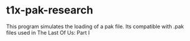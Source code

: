 # t1x-pak-research
This program simulates the loading of a pak file. Its compatible with .pak files used in The Last Of Us: Part I

